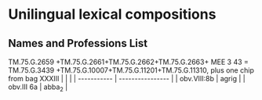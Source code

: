 # Unilingual lexical compositions

## Names and Professions List

TM.75.G.2659 +TM.75.G.2661+TM.75.G.2662+TM.75.G.2663+ MEE 3 43 = TM.75.G.3439 +TM.75.G.10007+TM.75.G.11201+TM.75.G.11310, plus one chip from bag XXXIII
|             |                  |
| ----------- | ---------------- |
| obv.VIII:8b | agrig            |
| obv.III 6a  | abba<sub>2</sub> |
